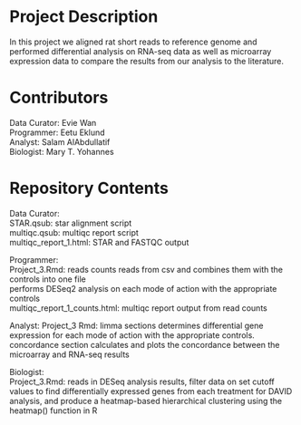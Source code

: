 # Project Description
In this project we aligned rat short reads to reference genome and performed differential analysis on RNA-seq data as well as microarray expression data to compare the results from our analysis to the literature.

# Contributors

Data Curator: Evie Wan \
Programmer: Eetu Eklund \
Analyst: Salam AlAbdullatif \
Biologist: Mary T. Yohannes

# Repository Contents

Data Curator: \
STAR.qsub: star alignment script \
multiqc.qsub: multiqc report script \
multiqc_report_1.html: STAR and FASTQC output 

Programmer: \
Project_3.Rmd: reads counts reads from csv and combines them with the controls into one file \
performs DESeq2 analysis on each mode of action with the appropriate controls \
multiqc_report_1_counts.html: multiqc report output from read counts 

Analyst: 
Project_3 Rmd: limma sections determines differential gene expression for each mode of action with the appropriate controls. concordance section calculates and plots the concordance between the microarray and RNA-seq results

Biologist: \
Project_3.Rmd: reads in DESeq analysis results, filter data on set cutoff values to find differentially expressed genes from each treatment for DAVID analysis, and produce a heatmap-based hierarchical clustering using the heatmap() function in R
